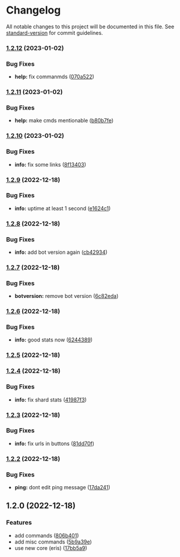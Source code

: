 # Changelog

All notable changes to this project will be documented in this file. See [standard-version](https://github.com/conventional-changelog/standard-version) for commit guidelines.

### [1.2.12](https://github.com/EazyAutodelete/misc-commands/compare/v1.2.11...v1.2.12) (2023-01-02)

### Bug Fixes

- **help:** fix commanmds ([070a522](https://github.com/EazyAutodelete/misc-commands/commit/070a522c0850232e074c1e3890a511696253d3af))

### [1.2.11](https://github.com/EazyAutodelete/misc-commands/compare/v1.2.10...v1.2.11) (2023-01-02)

### Bug Fixes

- **help:** make cmds mentionable ([b80b7fe](https://github.com/EazyAutodelete/misc-commands/commit/b80b7fe99c71ce3dc7d48cb9e1f0007ac74ebd45))

### [1.2.10](https://github.com/EazyAutodelete/misc-commands/compare/v1.2.9...v1.2.10) (2023-01-02)

### Bug Fixes

- **info:** fix some links ([8f13403](https://github.com/EazyAutodelete/misc-commands/commit/8f13403deb334c57bc7bc2361547488c69aab2e0))

### [1.2.9](https://github.com/EazyAutodelete/misc-commands/compare/v1.2.8...v1.2.9) (2022-12-18)

### Bug Fixes

- **info:** uptime at least 1 second ([e1624c1](https://github.com/EazyAutodelete/misc-commands/commit/e1624c1317c835e91df77584e581db06719a9213))

### [1.2.8](https://github.com/EazyAutodelete/misc-commands/compare/v1.2.7...v1.2.8) (2022-12-18)

### Bug Fixes

- **info:** add bot version again ([cb42934](https://github.com/EazyAutodelete/misc-commands/commit/cb429348ebbe80e1a93634137bdaf085bbf7aa13))

### [1.2.7](https://github.com/EazyAutodelete/misc-commands/compare/v1.2.6...v1.2.7) (2022-12-18)

### Bug Fixes

- **botversion:** remove bot version ([6c82eda](https://github.com/EazyAutodelete/misc-commands/commit/6c82edaa30f2b295f2bc9b37aa1fdb4bf7426074))

### [1.2.6](https://github.com/EazyAutodelete/misc-commands/compare/v1.2.5...v1.2.6) (2022-12-18)

### Bug Fixes

- **info:** good stats now ([6244389](https://github.com/EazyAutodelete/misc-commands/commit/62443899a128984764a6ffb9fe4679cc1685f217))

### [1.2.5](https://github.com/EazyAutodelete/misc-commands/compare/v1.2.4...v1.2.5) (2022-12-18)

### [1.2.4](https://github.com/EazyAutodelete/misc-commands/compare/v1.2.3...v1.2.4) (2022-12-18)

### Bug Fixes

- **info:** fix shard stats ([41987f3](https://github.com/EazyAutodelete/misc-commands/commit/41987f32504a3a2434d9293f828134b909a41d37))

### [1.2.3](https://github.com/EazyAutodelete/misc-commands/compare/v1.2.2...v1.2.3) (2022-12-18)

### Bug Fixes

- **info:** fix urls in buttons ([81dd70f](https://github.com/EazyAutodelete/misc-commands/commit/81dd70f8da82fa11f7416724d660dee9a964fd66))

### [1.2.2](https://github.com/EazyAutodelete/misc-commands/compare/v1.2.0...v1.2.2) (2022-12-18)

### Bug Fixes

- **ping:** dont edit ping message ([17da241](https://github.com/EazyAutodelete/misc-commands/commit/17da2413c6a111f1a1ea555abaa13f6d3a50e634))

## 1.2.0 (2022-12-18)

### Features

- add commands ([806b401](https://github.com/EazyAutodelete/misc-commands/commit/806b4017b699f10f897aeaad61cf252d5661aae6))
- add misc commands ([5b9a39e](https://github.com/EazyAutodelete/misc-commands/commit/5b9a39e3ca315bc79e3d74ba50e9d3d3ddb303db))
- use new core (eris) ([17bb5a9](https://github.com/EazyAutodelete/misc-commands/commit/17bb5a93c8dfb2ef6b5ded10bf0c7e3cc752d115))
